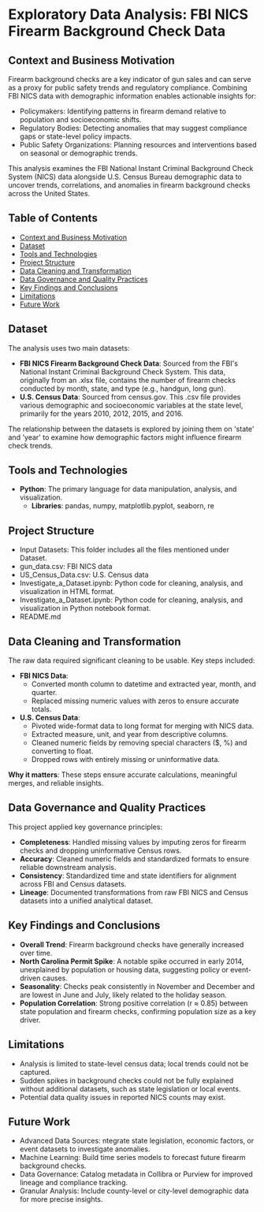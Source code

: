 # **Exploratory Data Analysis: FBI NICS Firearm Background Check Data**

## **Context and Business Motivation**
Firearm background checks are a key indicator of gun sales and can serve as a proxy for public safety trends and regulatory compliance. Combining FBI NICS data with demographic information enables actionable insights for:
- Policymakers: Identifying patterns in firearm demand relative to population and socioeconomic shifts.
- Regulatory Bodies: Detecting anomalies that may suggest compliance gaps or state-level policy impacts.
- Public Safety Organizations: Planning resources and interventions based on seasonal or demographic trends.

This analysis examines the FBI National Instant Criminal Background Check System (NICS) data alongside U.S. Census Bureau demographic data to uncover trends, correlations, and anomalies in firearm background checks across the United States.

## **Table of Contents**

- [Context and Business Motivation](#context-and-business-motivation)
- [Dataset](#dataset)
- [Tools and Technologies](#tools-and-technologies)
- [Project Structure](#project-structure)
- [Data Cleaning and Transformation](#data-cleaning-and-transformation)
- [Data Governance and Quality Practices](#data-governance-and-quality-practices)
- [Key Findings and Conclusions](#key-findings-and-conclusions)
- [Limitations](#limitations)
- [Future Work](#future-work)

## **Dataset**

The analysis uses two main datasets:

* **FBI NICS Firearm Background Check Data**: Sourced from the FBI's National Instant Criminal Background Check System. This data, originally from an .xlsx file, contains the number of firearm checks conducted by month, state, and type (e.g., handgun, long gun).  
* **U.S. Census Data**: Sourced from census.gov. This .csv file provides various demographic and socioeconomic variables at the state level, primarily for the years 2010, 2012, 2015, and 2016.

The relationship between the datasets is explored by joining them on 'state' and 'year' to examine how demographic factors might influence firearm check trends.

## **Tools and Technologies**

* **Python**: The primary language for data manipulation, analysis, and visualization.  
  * **Libraries**: pandas, numpy, matplotlib.pyplot, seaborn, re

## **Project Structure**

* Input Datasets: This folder includes all the files mentioned under Dataset.
 * gun_data.csv: FBI NICS data
 * US_Census_Data.csv: U.S. Census data
* Investigate_a_Dataset.ipynb: Python code for cleaning, analysis, and visualization in HTML format.
* Investigate_a_Dataset.ipynb: Python code for cleaning, analysis, and visualization in Python notebook format.
* README.md


## **Data Cleaning and Transformation**

The raw data required significant cleaning to be usable. Key steps included:

* **FBI NICS Data**:  
  * Converted month column to datetime and extracted year, month, and quarter.  
  * Replaced missing numeric values with zeros to ensure accurate totals.  
* **U.S. Census Data**: 
  * Pivoted wide-format data to long format for merging with NICS data.
  * Extracted measure, unit, and year from descriptive columns.
  * Cleaned numeric fields by removing special characters ($, %) and converting to float.
  * Dropped rows with entirely missing or uninformative data.
 
**Why it matters**: These steps ensure accurate calculations, meaningful merges, and reliable insights.
 
 ## **Data Governance and Quality Practices**
 
This project applied key governance principles:
- **Completeness**: Handled missing values by imputing zeros for firearm checks and dropping uninformative Census rows.
- **Accuracy**: Cleaned numeric fields and standardized formats to ensure reliable downstream analysis.
- **Consistency**: Standardized time and state identifiers for alignment across FBI and Census datasets.
- **Lineage**: Documented transformations from raw FBI NICS and Census datasets into a unified analytical dataset.


## **Key Findings and Conclusions**

* **Overall Trend**: Firearm background checks have generally increased over time.
* **North Carolina Permit Spike**: A notable spike occurred in early 2014, unexplained by population or housing data, suggesting policy or event-driven causes.
* **Seasonality**: Checks peak consistently in November and December and are lowest in June and July, likely related to the holiday season.
* **Population Correlation**: Strong positive correlation (r ≈ 0.85) between state population and firearm checks, confirming population size as a key driver.

## **Limitations**

* Analysis is limited to state-level census data; local trends could not be captured.
* Sudden spikes in background checks could not be fully explained without additional datasets, such as state legislation or local events.
* Potential data quality issues in reported NICS counts may exist.

## **Future Work**

* Advanced Data Sources: ntegrate state legislation, economic factors, or event datasets to investigate anomalies.
* Machine Learning: Build time series models to forecast future firearm background checks.
* Data Governance: Catalog metadata in Collibra or Purview for improved lineage and compliance tracking.
* Granular Analysis: Include county-level or city-level demographic data for more precise insights.
